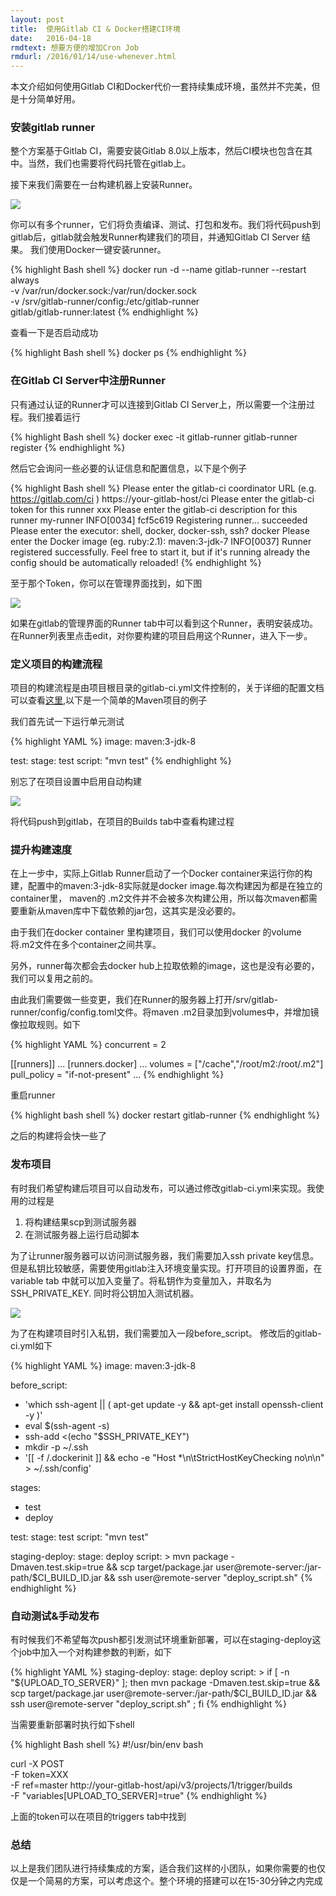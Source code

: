 ```yaml
---
layout: post
title:  使用Gitlab CI & Docker搭建CI环境
date:   2016-04-18
rmdtext: 想要方便的增加Cron Job
rmdurl: /2016/01/14/use-whenever.html
---
```


本文介绍如何使用Gitlab CI和Docker代价一套持续集成环境，虽然并不完美，但是十分简单好用。

### 安装gitlab runner

整个方案基于Gitlab CI，需要安装Gitlab 8.0以上版本，然后CI模块也包含在其中。当然，我们也需要将代码托管在gitlab上。

接下来我们需要在一台构建机器上安装Runner。

<img src="/images/posts/gitlab-ci-runner.jpg"/>

你可以有多个runner，它们将负责编译、测试、打包和发布。我们将代码push到gitlab后，gitlab就会触发Runner构建我们的项目，并通知Gitlab CI Server 结果。
我们使用Docker一键安装runner。

{% highlight Bash shell %}
docker run -d --name gitlab-runner --restart always \
-v /var/run/docker.sock:/var/run/docker.sock \
-v /srv/gitlab-runner/config:/etc/gitlab-runner \
gitlab/gitlab-runner:latest
{% endhighlight %}

查看一下是否启动成功

{% highlight Bash shell %}
docker ps
{% endhighlight %}

### 在Gitlab CI Server中注册Runner

只有通过认证的Runner才可以连接到Gitlab CI Server上，所以需要一个注册过程。我们接着运行

{% highlight Bash shell %}
docker exec -it gitlab-runner gitlab-runner register
{% endhighlight %}

然后它会询问一些必要的认证信息和配置信息，以下是个例子

{% highlight Bash shell %}
Please enter the gitlab-ci coordinator URL (e.g. https://gitlab.com/ci )
https://your-gitlab-host/ci
Please enter the gitlab-ci token for this runner
xxx
Please enter the gitlab-ci description for this runner
my-runner
INFO[0034] fcf5c619 Registering runner... succeeded
Please enter the executor: shell, docker, docker-ssh, ssh?
docker
Please enter the Docker image (eg. ruby:2.1):
maven:3-jdk-7
INFO[0037] Runner registered successfully. Feel free to start it, but if it's
running already the config should be automatically reloaded!
{% endhighlight %}

至于那个Token，你可以在管理界面找到，如下图

<img src="/images/posts/gitlab-runner-token.png"/>

如果在gitlab的管理界面的Runner tab中可以看到这个Runner，表明安装成功。在Runner列表里点击edit，对你要构建的项目启用这个Runner，进入下一步。

### 定义项目的构建流程

项目的构建流程是由项目根目录的gitlab-ci.yml文件控制的，关于详细的配置文档可以查看[这里](http://doc.gitlab.com/ee/ci/yaml/README.html),以下是一个简单的Maven项目的例子

我们首先试一下运行单元测试

{% highlight YAML %}
image: maven:3-jdk-8

test:
  stage: test
  script: "mvn test"
{% endhighlight %}

别忘了在项目设置中启用自动构建

<img src="/images/posts/gitlab-enable-ci.png"/>

将代码push到gitlab，在项目的Builds tab中查看构建过程

### 提升构建速度

在上一步中，实际上Gitlab Runner启动了一个Docker container来运行你的构建，配置中的maven:3-jdk-8实际就是docker image.每次构建因为都是在独立的container里，
maven的 .m2文件并不会被多次构建公用，所以每次maven都需要重新从maven库中下载依赖的jar包，这其实是没必要的。

由于我们在docker container 里构建项目，我们可以使用docker 的volume将.m2文件在多个container之间共享。

另外，runner每次都会去docker hub上拉取依赖的image，这也是没有必要的，我们可以复用之前的。

由此我们需要做一些变更，我们在Runner的服务器上打开/srv/gitlab-runner/config/config.toml文件。将maven .m2目录加到volumes中，并增加镜像拉取规则。如下

{% highlight YAML %}
concurrent = 2

[[runners]]
  ...
  [runners.docker]
    ...
    volumes = ["/cache","/root/m2:/root/.m2"]
    pull_policy = "if-not-present"
  ...
{% endhighlight %}

重启runner

{% highlight bash shell %}
docker restart gitlab-runner
{% endhighlight %}

之后的构建将会快一些了

### 发布项目

有时我们希望构建后项目可以自动发布，可以通过修改gitlab-ci.yml来实现。我使用的过程是

1. 将构建结果scp到测试服务器
2. 在测试服务器上运行启动脚本

为了让runner服务器可以访问测试服务器，我们需要加入ssh private key信息。但是私钥比较敏感，需要使用gitlab注入环境变量实现。打开项目的设置界面，在variable tab
中就可以加入变量了。将私钥作为变量加入，并取名为SSH_PRIVATE_KEY. 同时将公钥加入测试机器。

<img src="/images/posts/gitlab-add-variable.png"/>

为了在构建项目时引入私钥，我们需要加入一段before_script。 修改后的gitlab-ci.yml如下

{% highlight YAML %}
image: maven:3-jdk-8

before_script:
  - 'which ssh-agent || ( apt-get update -y && apt-get install openssh-client -y )'
  - eval $(ssh-agent -s)
  - ssh-add <(echo "$SSH_PRIVATE_KEY")
  - mkdir -p ~/.ssh
  - '[[ -f /.dockerinit ]] && echo -e "Host *\n\tStrictHostKeyChecking no\n\n" > ~/.ssh/config'

stages:
  - test
  - deploy

test:
  stage: test
  script: "mvn test"

staging-deploy:
  stage: deploy
  script: >
    mvn package -Dmaven.test.skip=true &&
    scp target/package.jar user@remote-server:/jar-path/$CI_BUILD_ID.jar &&
    ssh user@remote-server "deploy_script.sh"
{% endhighlight %}

### 自动测试&手动发布

有时候我们不希望每次push都引发测试环境重新部署，可以在staging-deploy这个job中加入一个对构建参数的判断，如下

{% highlight YAML %}
staging-deploy:
  stage: deploy
  script: >
    if [ -n "${UPLOAD_TO_SERVER}" ]; then
    mvn package -Dmaven.test.skip=true &&
    scp target/package.jar user@remote-server:/jar-path/$CI_BUILD_ID.jar &&
    ssh user@remote-server "deploy_script.sh"
    ; fi
{% endhighlight %}

当需要重新部署时执行如下shell

{% highlight Bash shell %}
#!/usr/bin/env bash

curl -X POST \
  -F token=XXX \
  -F ref=master http://your-gitlab-host/api/v3/projects/1/trigger/builds \
  -F "variables[UPLOAD_TO_SERVER]=true"
{% endhighlight %}

上面的token可以在项目的triggers tab中找到

### 总结

以上是我们团队进行持续集成的方案，适合我们这样的小团队，如果你需要的也仅仅是一个简易的方案，可以考虑这个。整个环境的搭建可以在15-30分钟之内完成
